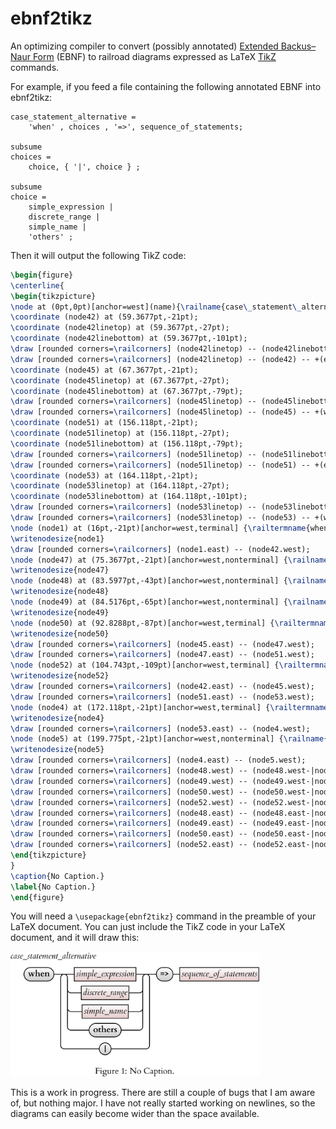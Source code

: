 # ebnf2tikz

An optimizing compiler to convert (possibly annotated) <a href=https://en.wikipedia.org/wiki/Extended_Backus%E2%80%93Naur_form>Extended Backus–Naur  Form</a> (EBNF) to railroad diagrams expressed as LaTeX <a href=https://en.wikipedia.org/wiki/PGF/TikZ> TikZ</a> commands.

For example, if  you feed a file containing the following annotated EBNF into ebnf2tikz:
```ebnf
case_statement_alternative =
    'when' , choices , '=>', sequence_of_statements;

subsume
choices =
    choice, { '|', choice } ;

subsume
choice =
    simple_expression |
    discrete_range |
    simple_name |
    'others' ;
```
Then it will output the following TikZ code:

```latex
\begin{figure}
\centerline{
\begin{tikzpicture}
\node at (0pt,0pt)[anchor=west](name){\railname{case\_statement\_alternative\strut}};
\coordinate (node42) at (59.3677pt,-21pt);
\coordinate (node42linetop) at (59.3677pt,-27pt);
\coordinate (node42linebottom) at (59.3677pt,-101pt);
\draw [rounded corners=\railcorners] (node42linetop) -- (node42linebottom);
\draw [rounded corners=\railcorners] (node42linetop) -- (node42) -- +(east:8pt);
\coordinate (node45) at (67.3677pt,-21pt);
\coordinate (node45linetop) at (67.3677pt,-27pt);
\coordinate (node45linebottom) at (67.3677pt,-79pt);
\draw [rounded corners=\railcorners] (node45linetop) -- (node45linebottom);
\draw [rounded corners=\railcorners] (node45linetop) -- (node45) -- +(west:8pt);
\coordinate (node51) at (156.118pt,-21pt);
\coordinate (node51linetop) at (156.118pt,-27pt);
\coordinate (node51linebottom) at (156.118pt,-79pt);
\draw [rounded corners=\railcorners] (node51linetop) -- (node51linebottom);
\draw [rounded corners=\railcorners] (node51linetop) -- (node51) -- +(east:8pt);
\coordinate (node53) at (164.118pt,-21pt);
\coordinate (node53linetop) at (164.118pt,-27pt);
\coordinate (node53linebottom) at (164.118pt,-101pt);
\draw [rounded corners=\railcorners] (node53linetop) -- (node53linebottom);
\draw [rounded corners=\railcorners] (node53linetop) -- (node53) -- +(west:8pt);
\node (node1) at (16pt,-21pt)[anchor=west,terminal] {\railtermname{when\strut}};
\writenodesize{node1}
\draw [rounded corners=\railcorners] (node1.east) -- (node42.west);
\node (node47) at (75.3677pt,-21pt)[anchor=west,nonterminal] {\railname{simple\_expression\strut}};
\writenodesize{node47}
\node (node48) at (83.5977pt,-43pt)[anchor=west,nonterminal] {\railname{discrete\_range\strut}};
\writenodesize{node48}
\node (node49) at (84.5176pt,-65pt)[anchor=west,nonterminal] {\railname{simple\_name\strut}};
\writenodesize{node49}
\node (node50) at (92.8288pt,-87pt)[anchor=west,terminal] {\railtermname{others\strut}};
\writenodesize{node50}
\draw [rounded corners=\railcorners] (node45.east) -- (node47.west);
\draw [rounded corners=\railcorners] (node47.east) -- (node51.west);
\node (node52) at (104.743pt,-109pt)[anchor=west,terminal] {\railtermname{|}};
\writenodesize{node52}
\draw [rounded corners=\railcorners] (node42.east) -- (node45.west);
\draw [rounded corners=\railcorners] (node51.east) -- (node53.west);
\node (node4) at (172.118pt,-21pt)[anchor=west,terminal] {\railtermname{=>\strut}};
\writenodesize{node4}
\draw [rounded corners=\railcorners] (node53.east) -- (node4.west);
\node (node5) at (199.775pt,-21pt)[anchor=west,nonterminal] {\railname{sequence\_of\_statements\strut}};
\writenodesize{node5}
\draw [rounded corners=\railcorners] (node4.east) -- (node5.west);
\draw [rounded corners=\railcorners] (node48.west) -- (node48.west-|node45) -- (node45linetop);
\draw [rounded corners=\railcorners] (node49.west) -- (node49.west-|node45) -- (node45linetop);
\draw [rounded corners=\railcorners] (node50.west) -- (node50.west-|node45) -- (node45linetop);
\draw [rounded corners=\railcorners] (node52.west) -- (node52.west-|node42) -- (node42linetop);
\draw [rounded corners=\railcorners] (node48.east) -- (node48.east-|node51) -- (node51linetop);
\draw [rounded corners=\railcorners] (node49.east) -- (node49.east-|node51) -- (node51linetop);
\draw [rounded corners=\railcorners] (node50.east) -- (node50.east-|node51) -- (node51linetop);
\draw [rounded corners=\railcorners] (node52.east) -- (node52.east-|node53) -- (node53linetop);
\end{tikzpicture}
}
\caption{No Caption.}
\label{No Caption.}
\end{figure}
```

You will need a ```\usepackage{ebnf2tikz}``` command in the preamble of your LaTeX document.
You can just include the TikZ code in your LaTeX document, and it will draw this:

<img src="./testdriver.png" height="200">


This is a work in progress.  There are still a couple of bugs that I am aware of, but nothing major.
I have not really started working on newlines, so the diagrams can easily become wider than the space available.  

